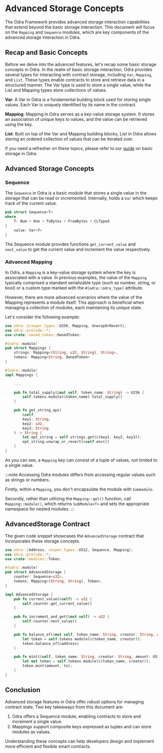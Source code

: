 # Advanced Storage Concepts

The Odra Framework provides advanced storage interaction capabilities that extend beyond the basic storage interaction. This document will focus on the `Mapping` and `Sequence` modules, which are key components of the advanced storage interaction in Odra.

## Recap and Basic Concepts

Before we delve into the advanced features, let's recap some basic storage concepts in Odra. In the realm of basic storage interaction, Odra provides several types for interacting with contract storage, including `Var`, `Mapping`, and `List`. These types enable contracts to store and retrieve data in a structured manner. The Var type is used to store a single value, while the List and Mapping types store collections of values.

**Var**: A Var in Odra is a fundamental building block used for storing single values. Each Var is uniquely identified by its name in the contract.

**Mapping**: Mapping in Odra serves as a key-value storage system. It stores an association of unique keys to values, and the value can be retrieved using the key.

**List**: Built on top of the Var and Mapping building blocks, List in Odra allows storing an ordered collection of values that can be iterated over.
   
If you need a refresher on these topics, please refer to our [guide](../basics/05-storage-interaction.md) on basic storage in Odra.

## Advanced Storage Concepts

### Sequence

The `Sequence` in Odra is a basic module that stores a single value in the storage that can be read or incremented. Internally, holds a `Var` which keeps track of the current value. 

```rust
pub struct Sequence<T>
where
    T: Num + One + ToBytes + FromBytes + CLTyped
{
    value: Var<T>
}
```

The Sequence module provides functions `get_current_value` and `next_value` to get the current value and increment the value respectively.

### Advanced Mapping

In Odra, a `Mapping` is a key-value storage system where the key is associated with a value.
In previous examples, the value of the `Mapping` typically comprised a standard serializable type (such as number, string, or bool) or a custom type marked with the `#[odra::odra_type]` attribute.

However, there are more advanced scenarios where the value of the Mapping represents a module itself. This approach is beneficial when managing a collection of modules, each maintaining its unique state.

Let's consider the following example:

```rust title="examples/src/features/storage/mapping.rs"
use odra::{casper_types::U256, Mapping, UnwrapOrRevert};
use odra::prelude::*;
use crate::owned_token::OwnedToken;

#[odra::module]
pub struct Mappings {
    strings: Mapping<(String, u32, String), String>,
    tokens: Mapping<String, OwnedToken>
}

#[odra::module]
impl Mappings {

    ...

    pub fn total_supply(&mut self, token_name: String) -> U256 {
        self.tokens.module(&token_name).total_supply()
    }

    pub fn get_string_api(
        &self, 
        key1: String, 
        key2: u32, 
        key3: String
    ) -> String {
        let opt_string = self.strings.get(&(key1, key2, key3));
        opt_string.unwrap_or_revert(&self.env())
    }
}
```

As you can see, a `Mapping` key can consist of a tuple of values, not limited to a single value.

:::note
Accessing Odra modules differs from accessing regular values such as strings or numbers.

Firstly, within a `Mapping`, you don't encapsulate the module with `Submodule`.

Secondly, rather than utilizing the `Mapping::get()` function, call `Mapping::module()`, which returns `SubModule<T>` and sets the appropriate namespace for nested modules.
:::

## AdvancedStorage Contract

The given code snippet showcases the `AdvancedStorage` contract that incorporates these storage concepts.

```rust
use odra::{Address, casper_types::U512, Sequence, Mapping};
use odra::prelude::*;
use crate::modules::Token;

#[odra::module]
pub struct AdvancedStorage {
    counter: Sequence<u32>,
    tokens: Mapping<(String, String), Token>,
}

impl AdvancedStorage {
    pub fn current_value(&self) -> u32 {
        self.counter.get_current_value()
    }

    pub fn increment_and_get(&mut self) -> u32 {
        self.counter.next_value()
    }

    pub fn balance_of(&mut self, token_name: String, creator: String, address: Address) -> U512 {
        let token = self.tokens.module(&(token_name, creator));
        token.balance_of(&address)
    }

    pub fn mint(&self, token_name: String, creator: String, amount: U512, to: Address) {
        let mut token = self.tokens.module(&(token_name, creator));
        token.mint(amount, to);
    }
}
```

## Conclusion

Advanced storage features in Odra offer robust options for managing contract state. Two key takeaways from this document are:
1. Odra offers a Sequence module, enabling contracts to store and increment a single value.
2. Mappings support composite keys expressed as tuples and can store modules as values.

Understanding these concepts can help developers design and implement more efficient and flexible smart contracts.
